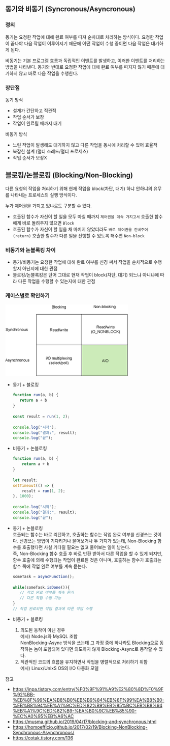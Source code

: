 ## 동기와 비동기 (Syncronous/Asyncronous)

### 정의
동기는 요청한 작업에 대해 완료 여부를 따져 순차대로 처리하는 방식이다.
요청한 작업이 끝나야 다음 작업이 이루어지기 때문에 어떤 작업이 수행 중이면 다음 작업은 대기하게 된다.

비동기는 기본 프로그램 흐름과 독립적인 이벤트를 발생하고, 이러한 이벤트를 처리하는 방법을 나타낸다.
동기와 반대로 요청한 작업에 대해 완료 여부를 따지지 않기 때문에 대기하지 않고 바로 다음 작업을 수행한다.

### 장단점
동기 방식  
- 설계가 간단하고 직관적
- 작업 순서가 보장  
- 작업이 완료될 때까지 대기

비동기 방식
- 느린 작업이 발생해도 대기하지 않고 다른 작업을 동시에 처리할 수 있어 효율적
- 복잡한 설계 (멀티 스레드/멀티 프로세스)
- 작업 순서가 보장X

## 블로킹/논블로킹 (Blocking/Non-Blocking)
다른 요청의 작업을 처리하기 위해 현재 작업을 block(차단, 대기) 하냐 안하냐의 유무를 나타내는 프로세스의 실행 방식이다.   

누가 제어권을 가지고 있냐로도 구분할 수 있다.
- 호출된 함수가 자신이 할 일을 모두 마칠 때까지 `제어권을 계속 가지고서` 호출한 함수에게 바로 돌려주지 않으면 `Block`
- 호출된 함수가 자신이 할 일을 채 마치지 않았더라도 `바로 제어권을 건네주어(return)` 호출한 함수가 다른 일을 진행할 수 있도록 해주면 `Non-block`


### 비동기와 논블록킹 차이
- 동기/비동기는 요청한 작업에 대해 완료 여부를 신경 써서 작업을 순차적으로 수행할지 아닌지에 대한 관점
- 블로킹/논블록킹은 단어 그대로 현재 작업이 block(차단, 대기) 되느냐 아니냐에 따라 다른 작업을 수행할 수 있는지에 대한 관점

### 케이스별로 확인하기
![Boost application performance using asynchronous I/O](./SyncronousAndAsyncronous/aio.gif)
- 동기 + 블로킹
   ```javascript
  function run(a, b) {
      return a + b
  }
  
  const result = run(1, 2);
  
  console.log("시작");
  console.log("결과:", result);
  console.log("끝");
  ```

- 비동기 + 논블로킹
  ``` javascript
  function run(a, b) {
      return a + b
  }
  
  let result;
  setTimeout(() => {
      result = run(1, 2);
  }, 1000);
  
  console.log("시작");
  console.log("결과:", result);
  console.log("끝");
  ```

- 동기 + 논블로킹  
 호출되는 함수는 바로 리턴하고, 호출하는 함수는 작업 완료 여부를 신경쓰는 것이다. 신경쓰는 방법이 기다리거나 물어보거나 두 가지가 있는데, Non-Blocking 함수를 호출했다면 사실 기다릴 필요는 없고 물어보는 일이 남는다.  
 즉, Non-Blocking 함수 호출 후 바로 반환 받아서 다른 작업을 할 수 있게 되지만, 함수 호출에 의해 수행되는 작업이 완료된 것은 아니며, 호출하는 함수가 호출되는 함수 쪽에 작업 완료 여부를 계속 묻는다.
  ```javascript
  someTask = asyncFunction();
 
  while(someTask.isDone()){
     // 작업 완료 여부를 계속 묻기
     // 다른 작업 수행 가능
  }
  // 작업 완료되면 작업 결과에 따른 작업 수행
  ```

- 비동기 + 블로킹  
  1. 의도된 동작이 아닌 경우  
     예시) Node.js와 MySQL 조합  
     NonBlocking-Async 방식을 쓰는데 그 과정 중에 하나라도 Blocking으로 동작하는 놈이 포함되어 있다면 의도하지 않게 Blocking-Async로 동작할 수 있다.
  2. 직관적인 코드의 흐름을 유지하면서 작업을 병렬적으로 처리하기 위함  
     예시) Linux/UnixS OS의 I/O 다중화 모델   

참고  
- https://inpa.tistory.com/entry/%F0%9F%91%A9%E2%80%8D%F0%9F%92%BB-%EB%8F%99%EA%B8%B0%EB%B9%84%EB%8F%99%EA%B8%B0-%EB%B8%94%EB%A1%9C%ED%82%B9%EB%85%BC%EB%B8%94%EB%A1%9C%ED%82%B9-%EA%B0%9C%EB%85%90-%EC%A0%95%EB%A6%AC  
- https://musma.github.io/2019/04/17/blocking-and-synchronous.html 
- https://homoefficio.github.io/2017/02/19/Blocking-NonBlocking-Synchronous-Asynchronous/  
- https://cotak.tistory.com/136  
